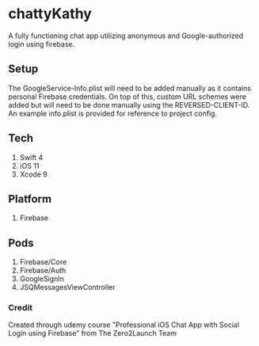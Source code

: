 # chattyKathy
A fully functioning chat app utilizing anonymous and Google-authorized login using firebase.  

## Setup
The GoogleService-Info.plist will need to be added manually as it contains personal Firebase credentials. 
On top of this, custom URL schemes were added but will need to be done manually using the REVERSED-CLIENT-ID. An example info.plist is provided for reference to project config.

## Tech
1. Swift 4
2. iOS 11
3. Xcode 9

## Platform
1. Firebase

## Pods
1. Firebase/Core
2. Firebase/Auth
3. GoogleSignIn
4. JSQMessagesViewController

### Credit
Created through udemy course "Professional iOS Chat App with Social Login using Firebase" from The Zero2Launch Team
